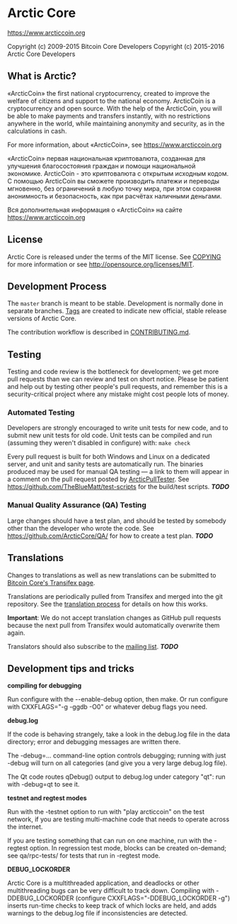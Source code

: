 Arctic Core 
============

https://www.arcticcoin.org

Copyright (c) 2009-2015 Bitcoin Core Developers
Copyright (c) 2015-2016 Arctic Core Developers


What is Arctic?
----------------

«ArcticCoin» the first national cryptocurrency,
created to improve the welfare of citizens
and support to the national economy.
ArcticCoin is a cryptocurrency and open source. 
With the help of the ArcticCoin, you will be able to make payments and transfers instantly, with no restrictions anywhere in the world, 
while maintaining anonymity and security, as in the calculations in cash.

For more information, about «ArcticCoin», see https://www.arcticcoin.org

«ArcticCoin» первая национальная криптовалюта,
созданная для улучшения благосостояния граждан
и помощи национальной экономике.
ArcticCoin - это криптовалюта с открытым исходным кодом. 
С помощью ArcticCoin вы сможете производить платежи и переводы мгновенно, без ограничений в любую точку мира, 
при этом сохраняя анонимность и безопасность, как при расчётах наличными деньгами.

Вся дополнительная информация о «ArcticCoin» на сайте https://www.arcticcoin.org

License
-------

Arctic Core is released under the terms of the MIT license. See [COPYING](COPYING) for more
information or see http://opensource.org/licenses/MIT.

Development Process
-------------------

The `master` branch is meant to be stable. Development is normally done in separate branches.
[Tags](https://github.com/ArcticCore/arcticcoin/tags) are created to indicate new official,
stable release versions of Arctic Core.

The contribution workflow is described in [CONTRIBUTING.md](CONTRIBUTING.md).


Testing
-------

Testing and code review is the bottleneck for development; we get more pull
requests than we can review and test on short notice. Please be patient and help out by testing
other people's pull requests, and remember this is a security-critical project where any mistake might cost people
lots of money.

### Automated Testing

Developers are strongly encouraged to write unit tests for new code, and to
submit new unit tests for old code. Unit tests can be compiled and run (assuming they weren't disabled in configure) with: `make check`

Every pull request is built for both Windows and Linux on a dedicated server,
and unit and sanity tests are automatically run. The binaries produced may be
used for manual QA testing — a link to them will appear in a comment on the
pull request posted by [ArcticPullTester](https://github.com/ArcticCore/PullTester). See https://github.com/TheBlueMatt/test-scripts
for the build/test scripts. ***TODO***

### Manual Quality Assurance (QA) Testing

Large changes should have a test plan, and should be tested by somebody other
than the developer who wrote the code.
See https://github.com/ArcticCore/QA/ for how to create a test plan. ***TODO***

Translations
------------

Changes to translations as well as new translations can be submitted to
[Bitcoin Core's Transifex page](https://www.transifex.com/projects/p/arcticcoin/).

Translations are periodically pulled from Transifex and merged into the git repository. See the
[translation process](doc/translation_process.md) for details on how this works.

**Important**: We do not accept translation changes as GitHub pull requests because the next
pull from Transifex would automatically overwrite them again.

Translators should also subscribe to the [mailing list](https://groups.google.com/forum/#!forum/arcticcoin-translators). ***TODO***

Development tips and tricks
---------------------------

**compiling for debugging**

Run configure with the --enable-debug option, then make. Or run configure with
CXXFLAGS="-g -ggdb -O0" or whatever debug flags you need.

**debug.log**

If the code is behaving strangely, take a look in the debug.log file in the data directory;
error and debugging messages are written there.

The -debug=... command-line option controls debugging; running with just -debug will turn
on all categories (and give you a very large debug.log file).

The Qt code routes qDebug() output to debug.log under category "qt": run with -debug=qt
to see it.

**testnet and regtest modes**

Run with the -testnet option to run with "play arcticcoin" on the test network, if you
are testing multi-machine code that needs to operate across the internet.

If you are testing something that can run on one machine, run with the -regtest option.
In regression test mode, blocks can be created on-demand; see qa/rpc-tests/ for tests
that run in -regtest mode.

**DEBUG_LOCKORDER**

Arctic Core is a multithreaded application, and deadlocks or other multithreading bugs
can be very difficult to track down. Compiling with -DDEBUG_LOCKORDER (configure
CXXFLAGS="-DDEBUG_LOCKORDER -g") inserts run-time checks to keep track of which locks
are held, and adds warnings to the debug.log file if inconsistencies are detected.
